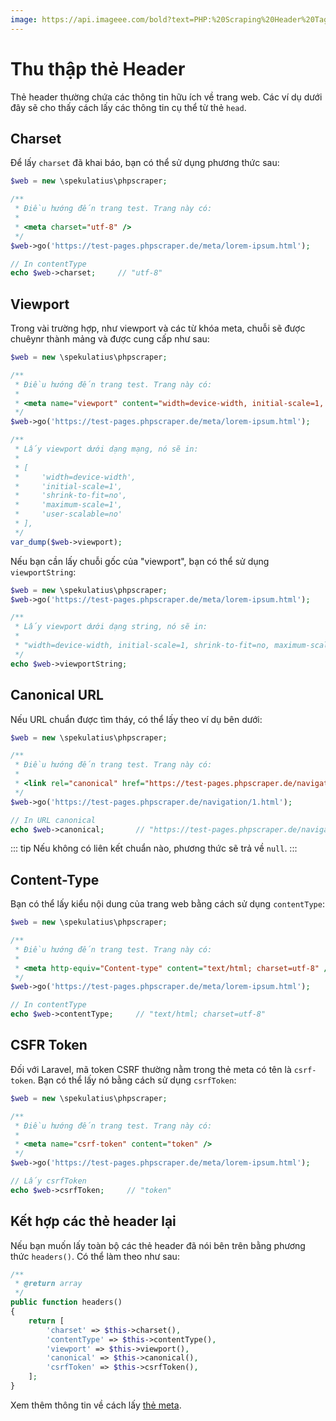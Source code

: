 ```yaml
---
image: https://api.imageee.com/bold?text=PHP:%20Scraping%20Header%20Tags&bg_image=https://images.unsplash.com/photo-1542762933-ab3502717ce7
---
```


# Thu thập thẻ Header

Thẻ header thường chứa các thông tin hữu ích về trang web. Các ví dụ dưới đây sẽ cho thấy cách lấy các thông tin cụ thể từ thẻ `head`.

## Charset

Để lấy `charset` đã khai báo, bạn có thể sử dụng phương thức sau:

```php
$web = new \spekulatius\phpscraper;

/**
 * Điều hướng đến trang test. Trang này có:
 *
 * <meta charset="utf-8" />
 */
$web->go('https://test-pages.phpscraper.de/meta/lorem-ipsum.html');

// In contentType
echo $web->charset;     // "utf-8"
```

## Viewport

Trong vài trường hợp, như viewport và các từ khóa meta, chuỗi sẽ được chuêynr thành mảng và được cung cấp như sau:

```php
$web = new \spekulatius\phpscraper;

/**
 * Điều hướng đến trang test. Trang này có:
 *
 * <meta name="viewport" content="width=device-width, initial-scale=1, shrink-to-fit=no, maximum-scale=1, user-scalable=no" />
 */
$web->go('https://test-pages.phpscraper.de/meta/lorem-ipsum.html');

/**
 * Lấy viewport dưới dạng mạng, nó sẽ in:
 *
 * [
 *     'width=device-width',
 *     'initial-scale=1',
 *     'shrink-to-fit=no',
 *     'maximum-scale=1',
 *     'user-scalable=no'
 * ],
 */
var_dump($web->viewport);
```

Nếu bạn cần lấy chuỗi gốc của "viewport", bạn có thể sử dụng `viewportString`:

```php
$web = new \spekulatius\phpscraper;
$web->go('https://test-pages.phpscraper.de/meta/lorem-ipsum.html');

/**
 * Lấy viewport dưới dạng string, nó sẽ in:
 *
 * "width=device-width, initial-scale=1, shrink-to-fit=no, maximum-scale=1, user-scalable=no"
 */
echo $web->viewportString;
```

## Canonical URL

Nếu URL chuẩn được tìm tháy, có thể lấy theo ví dụ bên dưới:

```php
$web = new \spekulatius\phpscraper;

/**
 * Điều hướng đến trang test. Trang này có:
 *
 * <link rel="canonical" href="https://test-pages.phpscraper.de/navigation/2.html" />
 */
$web->go('https://test-pages.phpscraper.de/navigation/1.html');

// In URL canonical
echo $web->canonical;       // "https://test-pages.phpscraper.de/navigation/2.html"
```

::: tip
Nếu không có liên kết chuẩn nào, phương thức sẽ trả về `null`.
:::

## Content-Type

Bạn có thể lấy kiểu nội dung của trang web bằng cách sử dụng `contentType`:

```php
$web = new \spekulatius\phpscraper;

/**
 * Điều hướng đến trang test. Trang này có:
 *
 * <meta http-equiv="Content-type" content="text/html; charset=utf-8" />
 */
$web->go('https://test-pages.phpscraper.de/meta/lorem-ipsum.html');

// In contentType
echo $web->contentType;     // "text/html; charset=utf-8"
```

## CSFR Token

Đối với Laravel, mã token CSRF thường nằm trong thẻ meta có tên là `csrf-token`. Bạn có thể lấy nó bằng cách sử dụng `csrfToken`:

```php
$web = new \spekulatius\phpscraper;

/**
 * Điều hướng đến trang test. Trang này có:
 *
 * <meta name="csrf-token" content="token" />
 */
$web->go('https://test-pages.phpscraper.de/meta/lorem-ipsum.html');

// Lấy csrfToken
echo $web->csrfToken;     // "token"
```

## Kết hợp các thẻ header lại

Nếu bạn muốn lấy toàn bộ các thẻ header đã nói bên trên bằng phương thức `headers()`. Có thể làm theo như sau:

```php
/**
 * @return array
 */
public function headers()
{
    return [
        'charset' => $this->charset(),
        'contentType' => $this->contentType(),
        'viewport' => $this->viewport(),
        'canonical' => $this->canonical(),
        'csrfToken' => $this->csrfToken(),
    ];
}
```

Xem thêm thông tin về cách lấy [thẻ meta](/examples/scrape-meta-tags.html).
